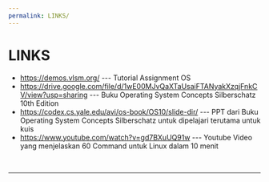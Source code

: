 ```yaml
---
permalink: LINKS/
---
```


# LINKS

* <https://demos.vlsm.org/> --- Tutorial Assignment OS
* <https://drive.google.com/file/d/1wE00MJvQaXTaUsaiFTANyakXzqjFnkCV/view?usp=sharing> --- Buku Operating System Concepts Silberschatz 10th Edition
* <https://codex.cs.yale.edu/avi/os-book/OS10/slide-dir/> --- PPT dari Buku Operating System Concepts Silberschatz untuk dipelajari terutama untuk kuis
* <https://www.youtube.com/watch?v=gd7BXuUQ91w> --- Youtube Video yang menjelaskan 60 Command untuk Linux dalam 10 menit

<br>
<hr>
